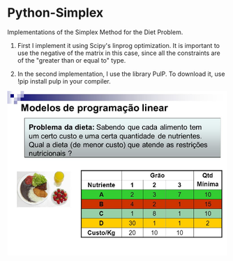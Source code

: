 # Python-Simplex
Implementations of the Simplex Method for the Diet Problem.

1) First I implement it using Scipy's linprog optimization. It is important to use the negative of the matrix in this case, since all the constraints are of the "greater than or equal to" type.

2) In the second implementation, I use the library PulP. To download it, use !pip install pulp in your compiler.

![alt text](https://github.com/atiliosbrana/Python-Simplex/blob/master/problem.png)
